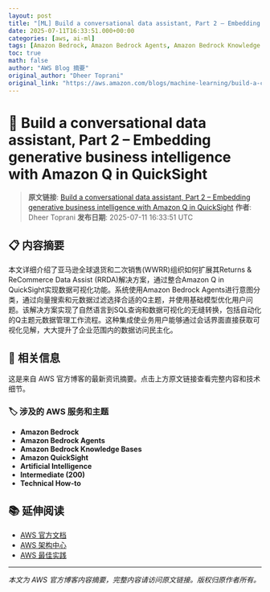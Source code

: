 ```yaml
---
layout: post
title: "[ML] Build a conversational data assistant, Part 2 – Embedding generative business intelligence with Amazon Q in QuickSight"
date: 2025-07-11T16:33:51.000+00:00
categories: [aws, ai-ml]
tags: [Amazon Bedrock, Amazon Bedrock Agents, Amazon Bedrock Knowledge Bases, Amazon QuickSight, Artificial Intelligence, Intermediate (200), Technical How-to]
toc: true
math: false
author: "AWS Blog 摘要"
original_author: "Dheer Toprani"
original_link: "https://aws.amazon.com/blogs/machine-learning/build-a-conversational-data-assistant-part-2-embedding-generative-business-intelligence-with-amazon-q-in-quicksight/"
---
```


# 🤖 Build a conversational data assistant, Part 2 – Embedding generative business intelligence with Amazon Q in QuickSight

> **原文链接**: [Build a conversational data assistant, Part 2 – Embedding generative business intelligence with Amazon Q in QuickSight](https://aws.amazon.com/blogs/machine-learning/build-a-conversational-data-assistant-part-2-embedding-generative-business-intelligence-with-amazon-q-in-quicksight/)
> **作者**: Dheer Toprani
> **发布日期**: 2025-07-11 16:33:51 UTC

## 📋 内容摘要

本文详细介绍了亚马逊全球退货和二次销售(WWRR)组织如何扩展其Returns & ReCommerce Data Assist (RRDA)解决方案，通过整合Amazon Q in QuickSight实现数据可视化功能。系统使用Amazon Bedrock Agents进行意图分类，通过向量搜索和元数据过滤选择合适的Q主题，并使用基础模型优化用户问题。该解决方案实现了自然语言到SQL查询和数据可视化的无缝转换，包括自动化的Q主题元数据管理工作流程。这种集成使业务用户能够通过会话界面直接获取可视化见解，大大提升了企业范围内的数据访问民主化。

## 🔗 相关信息

这是来自 AWS 官方博客的最新资讯摘要。点击上方原文链接查看完整内容和技术细节。

### 🏷️ 涉及的 AWS 服务和主题

- **Amazon Bedrock**
- **Amazon Bedrock Agents**
- **Amazon Bedrock Knowledge Bases**
- **Amazon QuickSight**
- **Artificial Intelligence**
- **Intermediate (200)**
- **Technical How-to**

## 📚 延伸阅读

- [AWS 官方文档](https://docs.aws.amazon.com/)
- [AWS 架构中心](https://aws.amazon.com/architecture/)
- [AWS 最佳实践](https://aws.amazon.com/architecture/well-architected/)

---

*本文为 AWS 官方博客内容摘要，完整内容请访问原文链接。版权归原作者所有。*